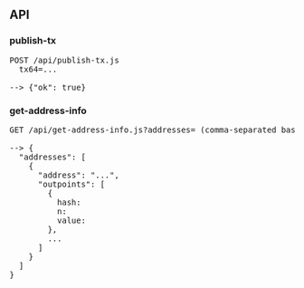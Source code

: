 

## API

### publish-tx
<pre>
POST /api/publish-tx.js
  tx64=...

--> {"ok": true}
</pre>


### get-address-info
<pre>
GET /api/get-address-info.js?addresses= (comma-separated base58 addresses)

--> {
  "addresses": [
    {
      "address": "...",
      "outpoints": [
        {
          hash: 
          n: 
          value: 
        },
        ...
      ]
    }
  ]
}
</pre>
